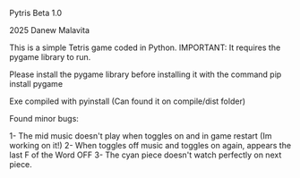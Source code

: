Pytris Beta 1.0

2025 Danew Malavita

This is a simple Tetris game coded in Python.
IMPORTANT: It requires the pygame library to run. 

Please install the pygame library before installing it with the command 
pip install pygame

Exe compiled with pyinstall (Can found it on compile/dist folder)

Found minor bugs:

1- The mid music doesn't play when toggles on and in game restart (Im working on it!)
2- When toggles off music and toggles on again, appears the last F of the Word OFF
3- The cyan piece doesn't watch perfectly on next piece.
